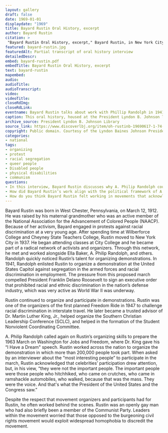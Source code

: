 ```yaml
--- 
layout: gallery
draft: false
date: 1969-01-01
displaydate: "1969"
title: Bayard Rustin Oral History, excerpt
author: Bayard Rustin
citation: >
 "Bayard Rustin Oral History, excerpt," Bayard Rustin, in New York City Civil Rights History Project, Accessed: [Month Day, Year], https://nyccivilrightshistory.org/gallery/bayard-rustin.
featured: bayard-rustin.jpg
featuredAlt: Partial transcript of oral history interview
detailedDescr: 
embed: bayard-rustin.pdf
embedTitle: Bayard Rustin Oral History, excerpt
text: bayard-rustin
mapembed: 
audio: 
audioTitle: 
audioTranscript: 
video: 
videoTitle: 
closeRdImg: 
closeRdLink: 
eventname: Bayard Rustin talks about work with Phillip Randolph in 1941 and 1963.
caption: This oral history, housed at the President Lyndon B. Johnson library, highlights Bayard Rustin’s Civil Rights work throughout his life. This excerpt emphasizes his work organizing alongside A. Phillip Randolph in 1941 and 1963. 
archive_source: President Lyndon B. Johnson Library
source_link: https://www.discoverlbj.org/item/oh-rustinb-19690617-1-74-65
copyright: Public domain. Courtesy of the Lyndon Baines Johnson Presidential Library.
categories: 
- national
tags: 
- organizing
- protest
- racial segregation
- queer people
- Disabled people
- physical disabilities
- communism
questions:
- In this interview, Bayard Rustin discusses why A. Philip Randolph counted on him as organizer. What reasons does Rustin give for Randolph’s trust in him? What were the organizing tasks that Rustin completed?
- How did Bayard Rustin’s work align with the political framework of A. Philip Randolph?
- How do you think Bayard Rustin felt working in movements that acknowledged his organizing genius while also asking him to stay behind the scenes because of his sexuality?
--- 
```


Bayard Rustin was born in West Chester, Pennsylvania, on March 12, 1912. He was raised by his maternal grandmother who was an active member of the National Association for the Advancement of Colored People (NAACP). Because of her activism, Bayard engaged in protests against racial discrimination at a very young age. After spending time at Wilberforce College and Cheyney State Teachers College, Rustin moved to New York City in 1937. He began attending classes at City College and he became part of a radical network of activists and organizers. Through this network, he met and worked alongside Ella Baker, A. Philip Randolph, and others. Randolph quickly noticed Rustin’s talent for organizing demonstrations. In 1941, Randolph enlisted Rustin to organize a demonstration at the United States Capitol against segregation in the armed forces and racial discrimination in employment. The pressure from this proposed march compelled President Franklin Delano Roosevelt to sign an executive order that prohibited racial and ethnic discrimination in the nation’s defense industry, which was very active as World War II was underway.

Rustin continued to organize and participate in demonstrations. Rustin was one of the organizers of the first planned Freedom Ride in 1947 to challenge racial discrimination in interstate travel. He later became a trusted advisor of Dr. Martin Luther King, Jr., helped organize the Southern Christian Leadership Conference (SCLC), and helped in the formation of the Student Nonviolent Coordinating Committee.

A. Philip Randolph called again on Rustin’s organizing skills to prepare the 1963 March on Washington for Jobs and Freedom, where Dr. King gave his “I Have a Dream" speech. Rustin worked across the nation to organize the demonstration in which more than 200,000 people took part. When asked by an interviewer about the “most interesting people” to participate in the march, Rustin acknowledged that celebrities’ participation drew attention, but, in his view, “they were not the important people. The important people were those people who hitchhiked, who came on crutches, who came in ramshackle automobiles, who walked, because that was the mass. They were the voice. And that's what the President of the United States and the Congress saw.”

Despite the respect that movement organizers and participants had for Rustin, he often worked behind the scenes. Rustin was an openly gay man who had also briefly been a member of the Communist Party. Leaders within the movement worried that those opposed to the burgeoning civil rights movement would exploit widespread homophobia to discredit the movement.
